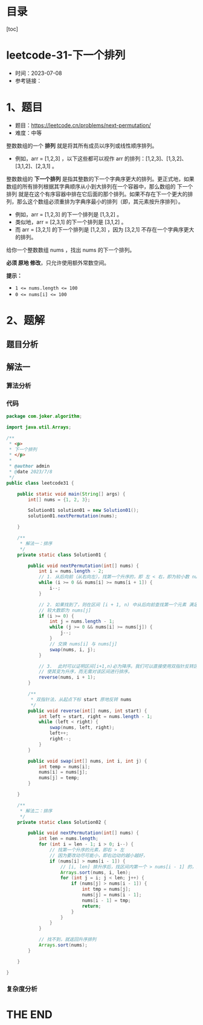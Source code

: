 # 目录

[toc]

# leetcode-31-下一个排列

- 时间：2023-07-08
- 参考链接：



# 1、题目

- 题目：https://leetcode.cn/problems/next-permutation/
- 难度：中等

整数数组的一个 **排列**  就是将其所有成员以序列或线性顺序排列。

- 例如，arr = [1,2,3] ，以下这些都可以视作 arr 的排列：[1,2,3]、[1,3,2]、[3,1,2]、[2,3,1] 。

整数数组的 **下一个排列** 是指其整数的下一个字典序更大的排列。更正式地，如果数组的所有排列根据其字典顺序从小到大排列在一个容器中，那么数组的 下一个排列 就是在这个有序容器中排在它后面的那个排列。如果不存在下一个更大的排列，那么这个数组必须重排为字典序最小的排列（即，其元素按升序排列）。

- 例如，arr = [1,2,3] 的下一个排列是 [1,3,2] 。
- 类似地，arr = [2,3,1] 的下一个排列是 [3,1,2] 。
- 而 arr = [3,2,1] 的下一个排列是 [1,2,3] ，因为 [3,2,1] 不存在一个字典序更大的排列。

给你一个整数数组 nums ，找出 nums 的下一个排列。

**必须 原地 修改**，只允许使用额外常数空间。



**提示：**

+ `1 <= nums.length <= 100`
+ `0 <= nums[i] <= 100`



# 2、题解

## 题目分析



## 解法一

### 算法分析





### 代码

```java
package com.joker.algorithm;

import java.util.Arrays;

/**
 * <p>
 * 下一个排列
 * </p>
 *
 * @author admin
 * @date 2023/7/8
 */
public class leetcode31 {

    public static void main(String[] args) {
        int[] nums = {1, 2, 3};

        Solution01 solution01 = new Solution01();
        solution01.nextPermutation(nums);

    }

    /**
     * 解法一：排序
     */
    private static class Solution01 {

        public void nextPermutation(int[] nums) {
            int i = nums.length - 2;
            // 1. 从后向前（从右向左），找第一个升序的，即 左 < 右，即为较小数 nums[i]
            while (i >= 0 && nums[i] >= nums[i + 1]) {
                i--;
            }

            // 2. 如果找到了，则在区间 [i + 1, n) 中从后向前查找第一个元素 满足 nums[i]  < nums[j]
            // 较大数即为 nums[j]
            if (i >= 0) {
                int j = nums.length - 1;
                while (j >= 0 && nums[i] >= nums[j]) {
                    j--;
                }
                // 交换 nums[i] 与 nums[j]
                swap(nums, i, j);
            }

            // 3.  此时可以证明区间[i+1,n)必为降序。我们可以直接使用双指针反转区间[i+1,n)
            // 使其变为升序，而无需对该区间进行排序。
            reverse(nums, i + 1);
        }

        /**
         * 双指针法，从起点下标 start 原地反转 nums
         */
        public void reverse(int[] nums, int start) {
            int left = start, right = nums.length - 1;
            while (left < right) {
                swap(nums, left, right);
                left++;
                right--;
            }
        }

        public void swap(int[] nums, int i, int j) {
            int temp = nums[i];
            nums[i] = nums[j];
            nums[j] = temp;
        }

    }

    /**
     * 解法二：排序
     */
    private static class Solution02 {

        public void nextPermutation(int[] nums) {
            int len = nums.length;
            for (int i = len - 1; i > 0; i--) {
                // 找第一个升序的元素，即右 > 左
                // 因为要改动尽可能小，即右边动的越小越好，
                if (nums[i] > nums[i - 1]) {
                    // [i, len] 排升序后，找区间内第一个 > nums[i - 1] 的，并与之原地交换
                    Arrays.sort(nums, i, len);
                    for (int j = i; j < len; j++) {
                        if (nums[j] > nums[i - 1]) {
                            int tmp = nums[j];
                            nums[j] = nums[i - 1];
                            nums[i - 1] = tmp;
                            return;
                        }
                    }
                }
            }

            // 找不到，就返回升序排列
            Arrays.sort(nums);
        }

    }

}

```





### 复杂度分析











# THE END